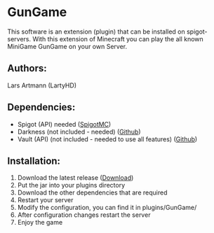 # GunGame
This software is an extension (plugin) that can be installed on spigot-servers.
With this extension of Minecraft you can play the all known MiniGame GunGame on your own Server.

Authors:
-
Lars Artmann (LartyHD)

Dependencies:
-
- Spigot (API) needed ([SpigotMC](https://www.spigotmc.org/))
- Darkness (not included - needed) ([Github](https://github.com/LartyHD/DarkBedrock))
- Vault (API) (not included - needed to use all features) ([Github](https://github.com/MilkBowl/VaultAPI))

Installation:
-
1. Download the latest release ([Download](https://github.com/DevSnox/GunGame/releases))
2. Put the jar into your plugins directory
3. Download the other dependencies that are required
4. Restart your server
5. Modify the configuration, you can find it in plugins/GunGame/
6. After configuration changes restart the server
7. Enjoy the game
